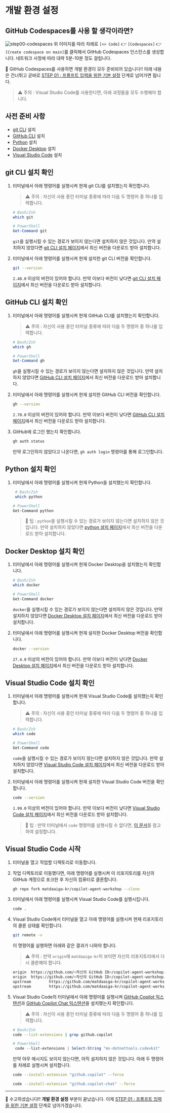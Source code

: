 # 개발 환경 설정

## GitHub Codespaces를 사용 할 생각이라면?

![step00-codespaces](./img/step00-codespaces.png)
위 이미지를 따라 차례로 `[<> Code]` 👉 `[Codespaces]` 👉 `[Create codespace on main]`를 클릭해서 GitHub Codespaces 인스턴스를 생성합니다. 네트워크 사정에 따라 대략 5분-10분 정도 걸립니다.

🎉 GitHub Codespaces를 사용하면 개발 환경이 모두 준비되어 있습니다!! 아래 내용은 건너뛰고 곧바로 [STEP 01 : 프롬프트 입력을 위한 기본 설정](./step-01.md) 단계로 넘어가면 됩니다.

> ⚠️ 주의 : Visual Studio Code를 사용한다면, 아래 과정들을 모두 수행해야 합니다.

## 사전 준비 사항

- [git CLI](https://git-scm.com/downloads) 설치
- [GitHub CLI](https://cli.github.com/) 설치
- [Python](https://www.python.org/) 설치
- [Docker Desktop](https://docs.docker.com/get-started/introduction/get-docker-desktop/) 설치
- [Visual Studio Code](https://code.visualstudio.com/) 설치

## git CLI 설치 확인

1. 터미널에서 아래 명령어를 실행시켜 현재 git CLI를 설치했는지 확인합니다.

   > ⚠️ 주의 : 자신이 사용 중인 터미널 종류에 따라 다음 두 명령어 중 하나를 입력합니다.

   ```bash
   # Bash/Zsh
   which git
   ```

   ```powershell
   # PowerShell
   Get-Command git
   ```

   `git`을 실행시킬 수 있는 경로가 보이지 않는다면 설치하지 않은 것입니다. 만약 설치하지 않았다면 [git CLI 설치 페이지](https://git-scm.com/downloads)에서 최신 버전을 다운로드 받아 설치합니다.

1. 터미널에서 아래 명령어를 실행시켜 현재 설치한 git CLI 버전을 확인합니다.

   ```bash
   git --version
   ```

   `2.48.0` 이상의 버전이 있어야 합니다. 만약 이보다 버전이 낮다면 [git CLI 설치 페이지](https://git-scm.com/downloads)에서 최신 버전을 다운로드 받아 설치합니다.

## GitHub CLI 설치 확인

1. 터미널에서 아래 명령어를 실행시켜 현재 GitHub CLI를 설치했는지 확인합니다.

   > ⚠️ 주의 : 자신이 사용 중인 터미널 종류에 따라 다음 두 명령어 중 하나를 입력합니다.

   ```bash
   # Bash/Zsh
   which gh
   ```

   ```powershell
   # PowerShell
   Get-Command gh
   ```

   `gh`을 실행시킬 수 있는 경로가 보이지 않는다면 설치하지 않은 것입니다. 만약 설치하지 않았다면 [GitHub CLI 설치 페이지](https://cli.github.com/)에서 최신 버전을 다운로드 받아 설치합니다.

2. 터미널에서 아래 명령어를 실행시켜 현재 설치한 GitHub CLI 버전을 확인합니다.

   ```bash
   gh --version
   ```

   `2.70.0` 이상의 버전이 있어야 합니다. 만약 이보다 버전이 낮다면 [GitHub CLI 설치 페이지](https://cli.github.com/)에서 최신 버전을 다운로드 받아 설치합니다.

3. GitHub에 로그인 했는지 확인합니다.

   ```bash
   gh auth status
   ```

   만약 로그인하지 않았다고 나온다면, `gh auth login` 명령어를 통해 로그인합니다.

## Python 설치 확인

1. 터미널에서 아래 명령어를 실행시켜 현재 Python을 설치했는지 확인합니다.

   ```bash
    # Bash/Zsh
    which python
   ```

   ```bash
   # PowerShell
   Get-Command python
   ```

   > 🥕 팁 : `python`을 실행시킬 수 있는 경로가 보이지 않는다면 설치하지 않은 것입니다. 만약 설치하지 않았다면 [python 설치 페이지](https://www.python.org/downloads/)에서 최신 버전을 다운로드 받아 설치합니다.

## Docker Desktop 설치 확인

1. 터미널에서 아래 명령어를 실행시켜 현재 Docker Desktop을 설치했는지 확인합니다.

   ```bash
   # Bash/Zsh
   which docker
   ```

   ```bash
   # PowerShell
   Get-Command docker
   ```

   `docker`을 실행시킬 수 있는 경로가 보이지 않는다면 설치하지 않은 것입니다. 만약 설치하지 않았다면 [Docker Desktop 설치 페이지](https://docs.docker.com/get-started/introduction/get-docker-desktop/)에서 최신 버전을 다운로드 받아 설치합니다.

2. 터미널에서 아래 명령어를 실행시켜 현재 설치한 Docker Desktop 버전을 확인합니다.

   ```bash
   docker --version
   ```

   `27.4.0` 이상의 버전이 있어야 합니다. 만약 이보다 버전이 낮다면 [Docker Desktop 설치 페이지](https://docs.docker.com/get-started/introduction/get-docker-desktop/)에서 최신 버전을 다운로드 받아 설치합니다.

## Visual Studio Code 설치 확인

1. 터미널에서 아래 명령어를 실행시켜 현재 Visual Studio Code를 설치했는지 확인합니다.

   > ⚠️ 주의 : 자신이 사용 중인 터미널 종류에 따라 다음 두 명령어 중 하나를 입력합니다.

   ```bash
   # Bash/Zsh
   which code
   ```

   ```bash
   # PowerShell
   Get-Command code
   ```

   `code`을 실행시킬 수 있는 경로가 보이지 않는다면 설치하지 않은 것입니다. 만약 설치하지 않았다면 [Visual Studio Code 설치 페이지](https://code.visualstudio.com/)에서 최신 버전을 다운로드 받아 설치합니다.

2. 터미널에서 아래 명령어를 실행시켜 현재 설치한 Visual Studio Code 버전을 확인합니다.

   ```bash
   code --version
   ```

   `1.99.0` 이상의 버전이 있어야 합니다. 만약 이보다 버전이 낮다면 [Visual Studio Code 설치 페이지](https://code.visualstudio.com/)에서 최신 버전을 다운로드 받아 설치합니다.

   > 🥕 팁 : 만약 터미널에서 `code` 명령어를 실행시킬 수 없다면, [이 문서](https://code.visualstudio.com/docs/setup/mac#_launching-from-the-command-line)를 참고하여 설정합니다.

## Visual Studio Code 시작

1. 터미널을 열고 작업할 디렉토리로 이동합니다.
2. 작업 디렉토리로 이동했다면, 아래 명령어를 실행시켜 이 리포지토리를 자신의 GitHub 계정으로 포크한 후 자신의 컴퓨터로 클론합니다.
   ```bash
   gh repo fork matdaaiga-kr/copilot-agent-workshop --clone
   ```
3. 터미널에서 아래 명령어를 실행시켜 Visual Studio Code를 실행시킵니다.

   ```bash
   code .
   ```

4. Visual Studio Code에서 터미널을 열고 아래 명령어를 실행시켜 현재 리포지토리의 클론 상태를 확인합니다.

   ```bash
   git remote -v
   ```

   이 명령어를 실행하면 아래와 같은 결과가 나와야 합니다.

   > ⚠️ 주의 : 만약 `origin`에 `matdaaiga-kr`이 보이면 자신의 리포지토리에서 다시 클론해야 합니다.

   ```bash
   origin  https://github.com/<자신의 GitHub ID>/copilot-agent-workshop.git (fetch)
   origin  https://github.com/<자신의 GitHub ID>/copilot-agent-workshop.git (push)
   upstream        https://github.com/matdaaiga-kr/copilot-agent-workshop.git (fetch)
   upstream        https://github.com/matdaaiga-kr/copilot-agent-workshop.git (push)
   ```

5. Visual Studio Code의 터미널에서 아래 명령어를 실행시켜 [GitHub Copilot 익스텐션](https://marketplace.visualstudio.com/items?itemName=GitHub.copilot)과 [GitHub Copilot Chat 익스텐션](https://marketplace.visualstudio.com/items?itemName=GitHub.copilot-chat)을 설치했는지 확인합니다.

   > ⚠️ 주의 : 자신이 사용 중인 터미널 종류에 따라 다음 두 명령어 중 하나를 입력합니다.

   ```bash
   # Bash/Zsh
   code --list-extensions | grep github.copilot
   ```

   ```powershell
   # PowerShell
    code --list-extensions | Select-String "ms-dotnettools.csdevkit"
   ```

   만약 아무 메시지도 보이지 않는다면, 아직 설치하지 않은 것입니다. 아래 두 명령어를 차례로 실행시켜 설치합니다.

   ```bash
   code --install-extension "github.copilot" --force
   ```

   ```bash
   code --install-extension "github.copilot-chat" --force
   ```

---

🎉 수고하셨습니다!! **개발 환경 설정** 부분이 끝났습니다. 이제 [STEP 01 : 프롬프트 입력을 위한 기본 설정](./step-01.md) 단계로 넘어가겠습니다.
